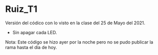# Ruiz_T1

Versión del códico con lo visto en la clase del 25 de Mayo del 2021.

* Sin apagar cada LED.

Nota: Este código se hizo ayer por la noche pero no se pudo publicar la rama hasta el día de hoy.
